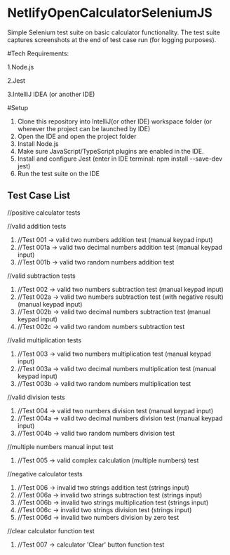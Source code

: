# NetlifyOpenCalculatorSeleniumJS

Simple Selenium test suite on basic calculator functionality. The test suite captures screenshots at the end of test case run (for logging purposes).

#Tech Requirements:
 
 1.Node.js

 2.Jest
 
 3.IntelliJ IDEA (or another IDE)

#Setup

1. Clone this repository into IntelliJ(or other IDE) workspace folder (or wherever the project can be launched by IDE)
2. Open the IDE and open the project folder
3. Install Node.js
4. Make sure JavaScript/TypeScript plugins are enabled in the IDE.
5. Install and configure Jest (enter in IDE terminal: npm install --save-dev jest)
6. Run the test suite on the IDE

## Test Case List

//positive calculator tests

//valid addition tests

1.	//Test 001 -> valid two numbers addition test (manual keypad input)
2.	//Test 001a -> valid two decimal numbers addition test (manual keypad input)
3.	//Test 001b -> valid two random numbers addition test

//valid subtraction tests

1.	//Test 002 -> valid two numbers subtraction test (manual keypad input)
2.	//Test 002a -> valid two numbers subtraction test (with negative result) (manual keypad input)
3.	//Test 002b -> valid two decimal numbers subtraction test (manual keypad input)
4.	//Test 002c -> valid two random numbers subtraction test

//valid multiplication tests

1.	//Test 003 -> valid two numbers multiplication test (manual keypad input)
2.	//Test 003a -> valid two decimal numbers multiplication test (manual keypad input)
3.	//Test 003b -> valid two random numbers multiplication test

//valid division tests

1.	//Test 004 -> valid two numbers division test (manual keypad input)
2.	//Test 004a -> valid two decimal numbers division test (manual keypad input)
3.	//Test 004b -> valid two random numbers division test

//multiple numbers manual input test

1.	//Test 005 -> valid complex calculation (multiple numbers) test

//negative calculator tests

1.	//Test 006 -> invalid two strings addition test (strings input)
2.	//Test 006a -> invalid two strings subtraction test (strings input)
3.	//Test 006b -> invalid two strings multiplication test (strings input)
4.	//Test 006c -> invalid two strings division test (strings input)
5.	//Test 006d -> invalid two numbers division by zero test

//clear calculator function test

1.	//Test 007 -> calculator 'Clear' button function test
